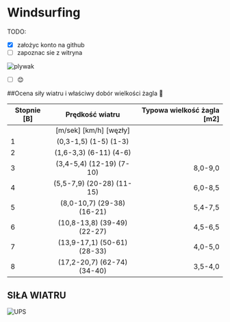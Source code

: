# Windsurfing

TODO:

- [x] założyc konto na github
- [ ] zapoznac sie z witryna

![plywak](https://prezentmarzen.com/blog/wp-content/uploads/2015/04/Karon-Beach-Hotel-Windsurfing.jpg)

- [ ] :blush:

##Ocena siły wiatru i właściwy dobór wielkości żagla  :raised_hands:

|Stopnie [B]|Prędkość wiatru|Typowa wielkość żagla [m2]|
|----------|:-------------:|------:|
||[m/sek] [km/h]  [węzły]|| ||[Deskipowyżej 140l] [Deski 115-130l] [Deski 95-115l] [Deski poniżej 95l]||
| 1 |(0,3-1,5) (1-5) (1-3)|| |
| 2 |(1,6-3,3) (6-11) (4-6)|| |
| 3 |(3,4-5,4) (12-19) (7-10)| 8,0-9,0|
| 4 |(5,5-7,9) (20-28) (11-15)|6,0-8,5|
| 5 |(8,0-10,7) (29-38) (16-21) |5,4-7,5|
| 6 |(10,8-13,8) (39-49) (22-27)|4,5-6,5|
| 7 |(13,9-17,1) (50-61) (28-33)|4,0-5,0|
| 8 |(17,2-20,7) (62-74) (34-40)|3,5-4,0|





## SIŁA WIATRU

![UPS](https://media.giphy.com/media/cAYRqOgjncVqw/giphy.gif)
